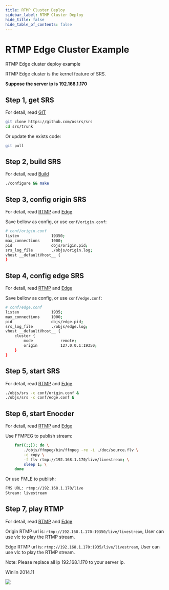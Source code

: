 ```yaml
---
title: RTMP Cluster Deploy
sidebar_label: RTMP Cluster Deploy 
hide_title: false
hide_table_of_contents: false
---
```


# RTMP Edge Cluster Example

RTMP Edge cluster deploy example

RTMP Edge cluster is the kernel feature of SRS.

**Suppose the server ip is 192.168.1.170**

## Step 1, get SRS

For detail, read [GIT](./git)

```bash
git clone https://github.com/ossrs/srs
cd srs/trunk
```

Or update the exists code:

```bash
git pull
```

## Step 2, build SRS

For detail, read [Build](./install)

```bash
./configure && make
```

## Step 3, config origin SRS

For detail, read [RTMP](./delivery-rtmp) and [Edge](./edge)

Save bellow as config, or use `conf/origin.conf`:

```bash
# conf/origin.conf
listen              19350;
max_connections     1000;
pid                 objs/origin.pid;
srs_log_file        ./objs/origin.log;
vhost __defaultVhost__ {
}
```

## Step 4, config edge SRS

For detail, read [RTMP](./delivery-rtmp) and [Edge](./edge)

Save bellow as config, or use `conf/edge.conf`:

```bash
# conf/edge.conf
listen              1935;
max_connections     1000;
pid                 objs/edge.pid;
srs_log_file        ./objs/edge.log;
vhost __defaultVhost__ {
    cluster {
        mode            remote;
        origin          127.0.0.1:19350;
    }
}
```

## Step 5, start SRS

For detail, read [RTMP](./delivery-rtmp) and [Edge](./edge)

```bash
./objs/srs -c conf/origin.conf &
./objs/srs -c conf/edge.conf &
```

## Step 6, start Enocder

For detail, read [RTMP](./delivery-rtmp) and [Edge](./edge)

Use FFMPEG to publish stream:

```bash
    for((;;)); do \
        ./objs/ffmpeg/bin/ffmpeg -re -i ./doc/source.flv \
        -c copy \
        -f flv rtmp://192.168.1.170/live/livestream; \
        sleep 1; \
    done
```

Or use FMLE to publish:

```bash
FMS URL: rtmp://192.168.1.170/live
Stream: livestream
```

## Step 7, play RTMP

For detail, read [RTMP](./delivery-rtmp) and [Edge](./edge)

Origin RTMP url is: `rtmp://192.168.1.170:19350/live/livestream`, User can use vlc to play the RTMP stream.

Edge RTMP url is: `rtmp://192.168.1.170:1935/live/livestream`, User can use vlc to play the RTMP stream.

Note: Please replace all ip 192.168.1.170 to your server ip.

Winlin 2014.11

![](https://ossrs.net/gif/v1/sls.gif?site=ossrs.io&path=/lts/doc/en/v5/sample-rtmp-cluster)


